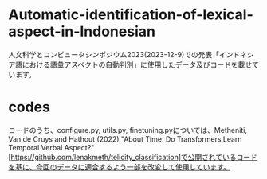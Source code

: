 # Automatic-identification-of-lexical-aspect-in-Indonesian

人文科学とコンピュータシンポジウム2023(2023-12-9)での発表「インドネシア語における語彙アスペクトの自動判別」に使用したデータ及びコードを載せています。

# codes
コードのうち、configure.py, utils.py, finetuning.pyについては、Metheniti, Van de Cruys and Hathout (2022) "About Time: Do Transformers Learn Temporal Verbal Aspect?"[https://github.com/lenakmeth/telicity_classification]で公開されているコードを基に、今回のデータに適合するよう一部を改変して使用しています。
